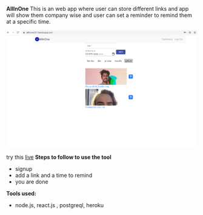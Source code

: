 **AllInOne**
This is an web app where user can store different links and app will show them company wise and user can set a reminder to remind them at a specific time.

![screenhot of the app](https://github.com/biki321/allinone-reactjs/blob/465bbf8e1a89ead339b19bd433eb068a71c1be85/allinone.png)

try this [live](https://allinone321.herokuapp.com/)
**Steps to follow to use the tool**

- signup
- add a link and a time to remind
- you are done

**Tools used:**

- node.js, react.js , postgreql, heroku
